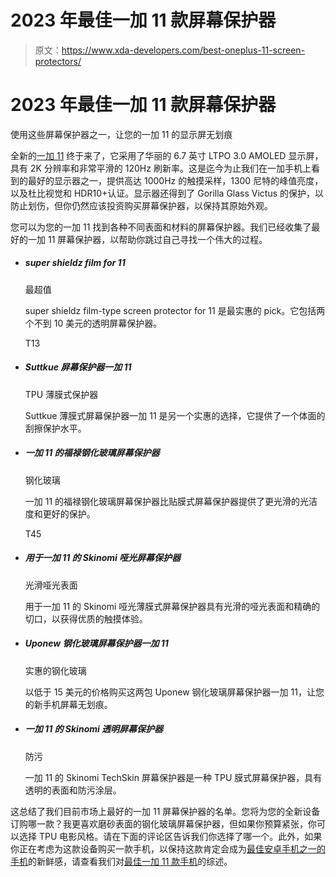 # 2023 年最佳一加 11 款屏幕保护器

> 原文：<https://www.xda-developers.com/best-oneplus-11-screen-protectors/>

# 2023 年最佳一加 11 款屏幕保护器

使用这些屏幕保护器之一，让您的一加 11 的显示屏无划痕

全新的[一加 11](https://www.xda-developers.com/oneplus-11/) 终于来了，它采用了华丽的 6.7 英寸 LTPO 3.0 AMOLED 显示屏，具有 2K 分辨率和非常平滑的 120Hz 刷新率。这是迄今为止我们在一加手机上看到的最好的显示器之一，提供高达 1000Hz 的触摸采样，1300 尼特的峰值亮度，以及杜比视觉和 HDR10+认证。显示器还得到了 Gorilla Glass Victus 的保护，以防止划伤，但你仍然应该投资购买屏幕保护器，以保持其原始外观。

您可以为您的一加 11 找到各种不同表面和材料的屏幕保护器。我们已经收集了最好的一加 11 屏幕保护器，以帮助你跳过自己寻找一个伟大的过程。

*   ##### super shieldz film for 11

    最超值

    super shieldz film-type screen protector for 11 是最实惠的 pick。它包括两个不到 10 美元的透明屏幕保护器。

    T13
*   ##### Suttkue 屏幕保护器一加 11

    TPU 薄膜式保护器

    Suttkue 薄膜式屏幕保护器一加 11 是另一个实惠的选择，它提供了一个体面的刮擦保护水平。

*   ##### 一加 11 的福禄钢化玻璃屏幕保护器

    钢化玻璃

    一加 11 的福禄钢化玻璃屏幕保护器比贴膜式屏幕保护器提供了更光滑的光洁度和更好的保护。

    T45
*   ##### 用于一加 11 的 Skinomi 哑光屏幕保护器

    光滑哑光表面

    用于一加 11 的 Skinomi 哑光薄膜式屏幕保护器具有光滑的哑光表面和精确的切口，以获得优质的触摸体验。

*   ##### Uponew 钢化玻璃屏幕保护器一加 11

    实惠的钢化玻璃

    以低于 15 美元的价格购买这两包 Uponew 钢化玻璃屏幕保护器一加 11，让您的新手机屏幕无划痕。

*   ##### 一加 11 的 Skinomi 透明屏幕保护器

    防污

    一加 11 的 Skinomi TechSkin 屏幕保护器是一种 TPU 膜式屏幕保护器，具有透明的表面和防污涂层。

这总结了我们目前市场上最好的一加 11 屏幕保护器的名单。您将为您的全新设备订购哪一款？我更喜欢磨砂表面的钢化玻璃屏幕保护器，但如果你预算紧张，你可以选择 TPU 电影风格。请在下面的评论区告诉我们你选择了哪一个。此外，如果你正在考虑为这款设备购买一款手机，以保持这款肯定会成为[最佳安卓手机之一的手机](https://www.xda-developers.com/best-android-phones/)的新鲜感，请查看我们对[最佳一加 11 款手机](https://www.xda-developers.com/best-oneplus-11-cases/)的综述。
